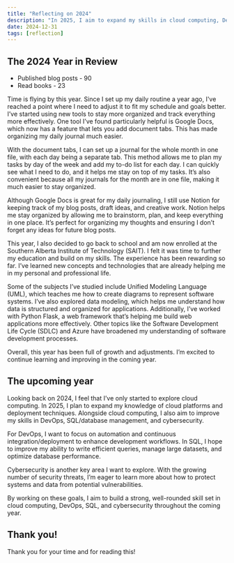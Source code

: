 ```yaml
---
title: "Reflecting on 2024"
description: "In 2025, I aim to expand my skills in cloud computing, DevOps, SQL, and cybersecurity, while continuing my growth in software development and organization."
date: 2024-12-31
tags: [reflection]
---
```


## The 2024 Year in Review

- Published blog posts - 90
- Read books - 23

Time is flying by this year. Since I set up my daily routine a year ago, I've reached a point where I need to adjust it to fit my schedule and goals better. I’ve started using new tools to stay more organized and track everything more effectively. One tool I’ve found particularly helpful is Google Docs, which now has a feature that lets you add document tabs. This has made organizing my daily journal much easier.

With the document tabs, I can set up a journal for the whole month in one file, with each day being a separate tab. This method allows me to plan my tasks by day of the week and add my to-do list for each day. I can quickly see what I need to do, and it helps me stay on top of my tasks. It’s also convenient because all my journals for the month are in one file, making it much easier to stay organized.

Although Google Docs is great for my daily journaling, I still use Notion for keeping track of my blog posts, draft ideas, and creative work. Notion helps me stay organized by allowing me to brainstorm, plan, and keep everything in one place. It’s perfect for organizing my thoughts and ensuring I don’t forget any ideas for future blog posts.

This year, I also decided to go back to school and am now enrolled at the Southern Alberta Institute of Technology (SAIT). I felt it was time to further my education and build on my skills. The experience has been rewarding so far. I’ve learned new concepts and technologies that are already helping me in my personal and professional life.

Some of the subjects I’ve studied include Unified Modeling Language (UML), which teaches me how to create diagrams to represent software systems. I’ve also explored data modeling, which helps me understand how data is structured and organized for applications. Additionally, I’ve worked with Python Flask, a web framework that’s helping me build web applications more effectively. Other topics like the Software Development Life Cycle (SDLC) and Azure have broadened my understanding of software development processes.

Overall, this year has been full of growth and adjustments. I’m excited to continue learning and improving in the coming year.

## The upcoming year

Looking back on 2024, I feel that I’ve only started to explore cloud computing. In 2025, I plan to expand my knowledge of cloud platforms and deployment techniques. Alongside cloud computing, I also aim to improve my skills in DevOps, SQL/database management, and cybersecurity.

For DevOps, I want to focus on automation and continuous integration/deployment to enhance development workflows. In SQL, I hope to improve my ability to write efficient queries, manage large datasets, and optimize database performance.

Cybersecurity is another key area I want to explore. With the growing number of security threats, I’m eager to learn more about how to protect systems and data from potential vulnerabilities.

By working on these goals, I aim to build a strong, well-rounded skill set in cloud computing, DevOps, SQL, and cybersecurity throughout the coming year.

## Thank you!

Thank you for your time and for reading this!